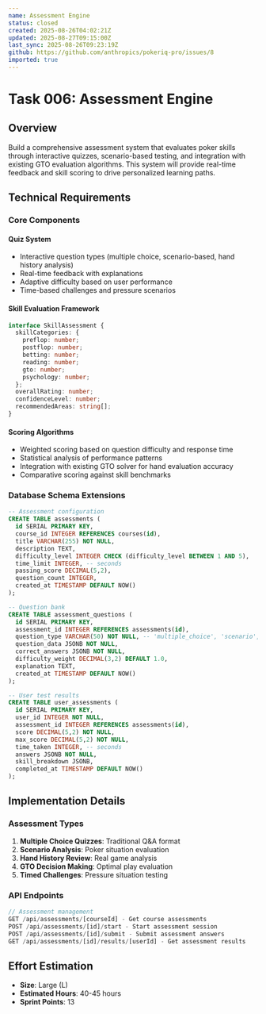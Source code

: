 ```yaml
---
name: Assessment Engine
status: closed
created: 2025-08-26T04:02:21Z
updated: 2025-08-27T09:15:00Z
last_sync: 2025-08-26T09:23:19Z
github: https://github.com/anthropics/pokeriq-pro/issues/8
imported: true
---
```


# Task 006: Assessment Engine

## Overview

Build a comprehensive assessment system that evaluates poker skills through interactive quizzes, scenario-based testing, and integration with existing GTO evaluation algorithms. This system will provide real-time feedback and skill scoring to drive personalized learning paths.

## Technical Requirements

### Core Components

#### Quiz System
- Interactive question types (multiple choice, scenario-based, hand history analysis)
- Real-time feedback with explanations
- Adaptive difficulty based on user performance
- Time-based challenges and pressure scenarios

#### Skill Evaluation Framework
```typescript
interface SkillAssessment {
  skillCategories: {
    preflop: number;
    postflop: number;
    betting: number;
    reading: number;
    gto: number;
    psychology: number;
  };
  overallRating: number;
  confidenceLevel: number;
  recommendedAreas: string[];
}
```

#### Scoring Algorithms
- Weighted scoring based on question difficulty and response time
- Statistical analysis of performance patterns
- Integration with existing GTO solver for hand evaluation accuracy
- Comparative scoring against skill benchmarks

### Database Schema Extensions
```sql
-- Assessment configuration
CREATE TABLE assessments (
  id SERIAL PRIMARY KEY,
  course_id INTEGER REFERENCES courses(id),
  title VARCHAR(255) NOT NULL,
  description TEXT,
  difficulty_level INTEGER CHECK (difficulty_level BETWEEN 1 AND 5),
  time_limit INTEGER, -- seconds
  passing_score DECIMAL(5,2),
  question_count INTEGER,
  created_at TIMESTAMP DEFAULT NOW()
);

-- Question bank
CREATE TABLE assessment_questions (
  id SERIAL PRIMARY KEY,
  assessment_id INTEGER REFERENCES assessments(id),
  question_type VARCHAR(50) NOT NULL, -- 'multiple_choice', 'scenario', 'hand_analysis'
  question_data JSONB NOT NULL,
  correct_answers JSONB NOT NULL,
  difficulty_weight DECIMAL(3,2) DEFAULT 1.0,
  explanation TEXT,
  created_at TIMESTAMP DEFAULT NOW()
);

-- User test results
CREATE TABLE user_assessments (
  id SERIAL PRIMARY KEY,
  user_id INTEGER NOT NULL,
  assessment_id INTEGER REFERENCES assessments(id),
  score DECIMAL(5,2) NOT NULL,
  max_score DECIMAL(5,2) NOT NULL,
  time_taken INTEGER, -- seconds
  answers JSONB NOT NULL,
  skill_breakdown JSONB,
  completed_at TIMESTAMP DEFAULT NOW()
);
```

## Implementation Details

### Assessment Types
1. **Multiple Choice Quizzes**: Traditional Q&A format
2. **Scenario Analysis**: Poker situation evaluation  
3. **Hand History Review**: Real game analysis
4. **GTO Decision Making**: Optimal play evaluation
5. **Timed Challenges**: Pressure situation testing

### API Endpoints
```typescript
// Assessment management
GET /api/assessments/[courseId] - Get course assessments
POST /api/assessments/[id]/start - Start assessment session
POST /api/assessments/[id]/submit - Submit assessment answers
GET /api/assessments/[id]/results/[userId] - Get assessment results
```

## Effort Estimation
- **Size**: Large (L)
- **Estimated Hours**: 40-45 hours
- **Sprint Points**: 13